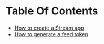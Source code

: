 # Table Of Contents

-   [How to create a Stream app](create-stream-app.md)
-   [How to generate a feed token](server-side-token.md)
